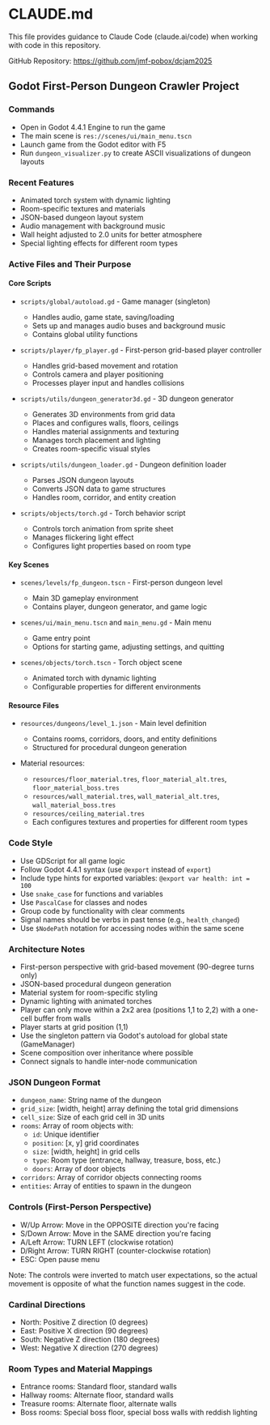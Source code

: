 # CLAUDE.md

This file provides guidance to Claude Code (claude.ai/code) when working with code in this repository.

GitHub Repository: https://github.com/jmf-pobox/dcjam2025

## Godot First-Person Dungeon Crawler Project

### Commands
- Open in Godot 4.4.1 Engine to run the game
- The main scene is `res://scenes/ui/main_menu.tscn`
- Launch game from the Godot editor with F5
- Run `dungeon_visualizer.py` to create ASCII visualizations of dungeon layouts

### Recent Features
- Animated torch system with dynamic lighting
- Room-specific textures and materials
- JSON-based dungeon layout system
- Audio management with background music
- Wall height adjusted to 2.0 units for better atmosphere
- Special lighting effects for different room types

### Active Files and Their Purpose

#### Core Scripts
- `scripts/global/autoload.gd` - Game manager (singleton)
  - Handles audio, game state, saving/loading
  - Sets up and manages audio buses and background music
  - Contains global utility functions

- `scripts/player/fp_player.gd` - First-person grid-based player controller
  - Handles grid-based movement and rotation
  - Controls camera and player positioning
  - Processes player input and handles collisions

- `scripts/utils/dungeon_generator3d.gd` - 3D dungeon generator
  - Generates 3D environments from grid data
  - Places and configures walls, floors, ceilings
  - Handles material assignments and texturing
  - Manages torch placement and lighting
  - Creates room-specific visual styles

- `scripts/utils/dungeon_loader.gd` - Dungeon definition loader
  - Parses JSON dungeon layouts
  - Converts JSON data to game structures
  - Handles room, corridor, and entity creation

- `scripts/objects/torch.gd` - Torch behavior script
  - Controls torch animation from sprite sheet
  - Manages flickering light effect
  - Configures light properties based on room type

#### Key Scenes
- `scenes/levels/fp_dungeon.tscn` - First-person dungeon level
  - Main 3D gameplay environment
  - Contains player, dungeon generator, and game logic

- `scenes/ui/main_menu.tscn` and `main_menu.gd` - Main menu
  - Game entry point
  - Options for starting game, adjusting settings, and quitting

- `scenes/objects/torch.tscn` - Torch object scene
  - Animated torch with dynamic lighting
  - Configurable properties for different environments

#### Resource Files
- `resources/dungeons/level_1.json` - Main level definition
  - Contains rooms, corridors, doors, and entity definitions
  - Structured for procedural dungeon generation

- Material resources:
  - `resources/floor_material.tres`, `floor_material_alt.tres`, `floor_material_boss.tres`
  - `resources/wall_material.tres`, `wall_material_alt.tres`, `wall_material_boss.tres`
  - `resources/ceiling_material.tres`
  - Each configures textures and properties for different room types

### Code Style
- Use GDScript for all game logic
- Follow Godot 4.4.1 syntax (use `@export` instead of `export`)
- Include type hints for exported variables: `@export var health: int = 100`
- Use `snake_case` for functions and variables
- Use `PascalCase` for classes and nodes
- Group code by functionality with clear comments
- Signal names should be verbs in past tense (e.g., `health_changed`)
- Use `$NodePath` notation for accessing nodes within the same scene

### Architecture Notes
- First-person perspective with grid-based movement (90-degree turns only)
- JSON-based procedural dungeon generation
- Material system for room-specific styling
- Dynamic lighting with animated torches
- Player can only move within a 2x2 area (positions 1,1 to 2,2) with a one-cell buffer from walls
- Player starts at grid position (1,1)
- Use the singleton pattern via Godot's autoload for global state (GameManager)
- Scene composition over inheritance where possible
- Connect signals to handle inter-node communication

### JSON Dungeon Format
- `dungeon_name`: String name of the dungeon
- `grid_size`: [width, height] array defining the total grid dimensions
- `cell_size`: Size of each grid cell in 3D units
- `rooms`: Array of room objects with:
  - `id`: Unique identifier
  - `position`: [x, y] grid coordinates
  - `size`: [width, height] in grid cells
  - `type`: Room type (entrance, hallway, treasure, boss, etc.)
  - `doors`: Array of door objects
- `corridors`: Array of corridor objects connecting rooms
- `entities`: Array of entities to spawn in the dungeon

### Controls (First-Person Perspective)
- W/Up Arrow: Move in the OPPOSITE direction you're facing
- S/Down Arrow: Move in the SAME direction you're facing
- A/Left Arrow: TURN LEFT (clockwise rotation)
- D/Right Arrow: TURN RIGHT (counter-clockwise rotation)
- ESC: Open pause menu

Note: The controls were inverted to match user expectations, so the actual movement is opposite of what the function names suggest in the code.

### Cardinal Directions
- North: Positive Z direction (0 degrees)
- East: Positive X direction (90 degrees)
- South: Negative Z direction (180 degrees)
- West: Negative X direction (270 degrees)

### Room Types and Material Mappings
- Entrance rooms: Standard floor, standard walls
- Hallway rooms: Alternate floor, standard walls
- Treasure rooms: Alternate floor, alternate walls
- Boss rooms: Special boss floor, special boss walls with reddish lighting